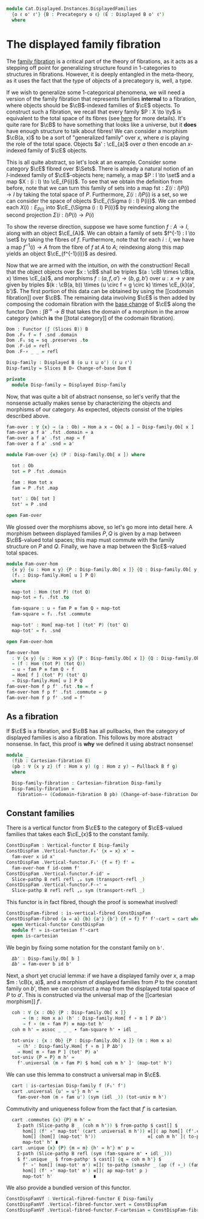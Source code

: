 <!--
```agda
open import Cat.Displayed.Instances.Pullback
open import Cat.Displayed.Instances.Slice
open import Cat.Displayed.Composition
open import Cat.Displayed.Cartesian
open import Cat.Displayed.Functor
open import Cat.Diagram.Pullback
open import Cat.Displayed.Total
open import Cat.Instances.Slice
open import Cat.Displayed.Base
open import Cat.Prelude

import Cat.Displayed.Reasoning
import Cat.Reasoning
```
-->

```agda
module Cat.Displayed.Instances.DisplayedFamilies
  {o ℓ o' ℓ'} {B : Precategory o ℓ} (E : Displayed B o' ℓ')
  where
```

<!--
```agda
open Cat.Reasoning B
open Displayed E
open Cat.Displayed.Reasoning E
open Functor

open Total-hom
open /-Obj
open Slice-hom
```
-->

# The displayed family fibration

The [family fibration] is a critical part of the theory of fibrations,
as it acts as a stepping off point for generalizing structure found
in 1-categories to structures in fibrations. However, it is deeply
entangled in the meta-theory, as it uses the fact that the type of
objects of a precategory is, well, a type.

[family fibration]: Cat.Displayed.Instances.Family.html

If we wish to generalize some 1-categorical phenomena, we will need
a version of the family fibration that represents families
**internal** to a fibration, where objects should be $\cB$-indexed
families of $\cE$ objects. To construct such a fibration, we recall
that every family $P : X \to \ty$ is equivalent to the total space
of its fibres (see [here] for more details). It's quite rare for
$\cB$ to have something that looks like a universe, but it **does**
have enough structure to talk about fibres! We can consider a morphism
$\cB(a, x)$ to be a sort of "generalized family" over $x$, where $a$ is
playing the role of the total space. Objects $a' : \cE_{a}$ over $a$
then encode an $x$-indexed family of $\cE$ objects.

[here]: 1Lab.Univalence.html#object-classifiers

This is all quite abstract, so let's look at an example. Consider
some category $\cE$ fibred over $\Sets$. There is already a natural notion
of an $I$-indexed family of $\cE$-objects here; namely, a map
$P : I \to \set$ and a map $X : (i : I) \to \cE_{P(i)}$.
To see that we obtain the definition from before, note that we can turn
this family of sets into a map $\mathrm{fst} : \Sigma (i : I) P(i) \to I$ by
taking the total space of $P$. Furthermore, $\Sigma (i : I) P(i)$
is a set, so we can consider the space of objects $\cE_{\Sigma (i : I) P(i)}$.
We can embed each $X(i) : E_{P(i)}$ into $\cE_{\Sigma (i : I) P(i)}$
by reindexing along the second projection $\Sigma (i : I) P(i) \to P(i)$

To show the reverse direction, suppose we have some function $f : A \to I$,
along with an object $\cE_{A}$. We can obtain a family of sets $f^{-1} : I \to \set$
by taking the fibres of $f$. Furthermore, note that for each $i : I$, we
have a map $f^{-1}(i) \to A$ from the fibre of $f$ at $A$ to $A$; reindexing
along this map yields an object $\cE_{f^{-1}(i)}$ as desired.

Now that we are armed with the intuition, on with the construction!
Recall that the object objects over $x : \cB$ shall be triples
$(a : \cB) \times \cB(a, x) \times \cE_{a}$, and morphisms
$f : (a, f, a') \to (b, g, b')$ over $u : x \to y$ are given by triples
$(k : \cB(a, b)) \times (u \circ f = g \circ k) \times \cE_{k}(a', b')$.
The first portion of this data can be obtained by using the
[[codomain fibration]] over $\cB$. The remaining data involving $\cE$ is
then added by composing the codomain fibration with the [base change]
of $\cE$ along the functor $\mathrm{Dom} : \int B^{\to} \to B$ that
takes the domain of a morphism in the arrow category (which **is** the
[[total category]] of the codomain fibration).

[base change]: Cat.Displayed.Instances.Pullback.html

```agda
Dom : Functor (∫ (Slices B)) B
Dom .F₀ f = f .snd .domain
Dom .F₁ sq = sq .preserves .to
Dom .F-id = refl
Dom .F-∘ _ _ = refl

Disp-family : Displayed B (o ⊔ ℓ ⊔ o') (ℓ ⊔ ℓ')
Disp-family = Slices B D∘ Change-of-base Dom E

private
  module Disp-family = Displayed Disp-family
```

Now, that was quite a bit of abstract nonsense, so let's verify that
the nonsense actually makes sense by characterizing the objects and
morphisms of our category. As expected, objects consist of the triples
described above.

```agda
fam-over : ∀ {x} → (a : Ob) → Hom a x → Ob[ a ] → Disp-family.Ob[ x ]
fam-over a f a' .fst .domain = a
fam-over a f a' .fst .map = f
fam-over a f a' .snd = a'

module Fam-over {x} (P : Disp-family.Ob[ x ]) where

  tot : Ob
  tot = P .fst .domain

  fam : Hom tot x
  fam = P .fst .map

  tot' : Ob[ tot ]
  tot' = P .snd

open Fam-over
```

We glossed over the morphisms above, so let's go more into detail here.
A morphism between displayed families $P, Q$ is given by a map between
$\cB$-valued total spaces; this map must commute with the family structure
on $P$ and $Q$. Finally, we have a map between the $\cE$-valued total
spaces.

```agda
module Fam-over-hom
  {x y} {u : Hom x y} {P : Disp-family.Ob[ x ]} {Q : Disp-family.Ob[ y ]}
  (fᵢ : Disp-family.Hom[ u ] P Q)
  where

  map-tot : Hom (tot P) (tot Q)
  map-tot = fᵢ .fst .to

  fam-square : u ∘ fam P ≡ fam Q ∘ map-tot
  fam-square = fᵢ .fst .commute

  map-tot' : Hom[ map-tot ] (tot' P) (tot' Q)
  map-tot' = fᵢ .snd

open Fam-over-hom

fam-over-hom
  : ∀ {x y} {u : Hom x y} {P : Disp-family.Ob[ x ]} {Q : Disp-family.Ob[ y ]}
  → (f : Hom (tot P) (tot Q))
  → u ∘ fam P ≡ fam Q ∘ f
  → Hom[ f ] (tot' P) (tot' Q)
  → Disp-family.Hom[ u ] P Q
fam-over-hom f p f' .fst .to = f
fam-over-hom f p f' .fst .commute = p
fam-over-hom f p f' .snd = f'
```

## As a fibration

If $\cE$ is a fibration, and $\cB$ has all pullbacks, then the category of displayed
families is also a fibration. This follows by more abstract nonsense. In fact, this
proof is **why** we defined it using abstract nonsense!

```agda
module _
  (fib : Cartesian-fibration E)
  (pb : ∀ {x y z} (f : Hom x y) (g : Hom z y) → Pullback B f g)
  where

  Disp-family-fibration : Cartesian-fibration Disp-family
  Disp-family-fibration =
    fibration-∘ (Codomain-fibration B pb) (Change-of-base-fibration Dom E fib)
```

## Constant families

There is a vertical functor from $\cE$ to the category of $\cE$-valued
families that takes each $\cE_{x}$ to the constant family.

```agda
ConstDispFam : Vertical-functor E Disp-family
ConstDispFam .Vertical-functor.F₀' {x = x} x' =
  fam-over x id x'
ConstDispFam .Vertical-functor.F₁' {f = f} f' =
  fam-over-hom f id-comm f'
ConstDispFam .Vertical-functor.F-id' =
  Slice-pathp B refl refl ,ₚ sym (transport-refl _)
ConstDispFam .Vertical-functor.F-∘' =
  Slice-pathp B refl refl ,ₚ sym (transport-refl _)
```

This functor is in fact fibred, though the proof is somewhat involved!

```agda
ConstDispFam-fibred : is-vertical-fibred ConstDispFam
ConstDispFam-fibred {a = a} {b} {a'} {b'} {f = f} f' f'-cart = cart where
  open Vertical-functor ConstDispFam
  module f' = is-cartesian f'-cart
  open is-cartesian
```

We begin by fixing some notation for the constant family on `b'`.

```agda
  Δb' : Disp-family.Ob[ b ]
  Δb' = fam-over b id b'
```

Next, a short yet crucial lemma: if we have a displayed family
over $x$, a map $m : \cB(x, a)$, and a morphism of displayed families
from $P$ to the constant family on $b'$, then we can construct a map
from the displayed total space of $P$ to $a'$. This is constructed via
the universal map of the [[cartesian morphism]] $f'$.

```agda
  coh : ∀ {x : Ob} {P : Disp-family.Ob[ x ]}
      → (m : Hom x a) (h' : Disp-family.Hom[ f ∘ m ] P Δb')
      → f ∘ (m ∘ fam P) ≡ map-tot h'
  coh m h' = assoc _ _ _ ∙ fam-square h' ∙ idl _

  tot-univ : {x : Ob} {P : Disp-family.Ob[ x ]} (m : Hom x a)
    → (h' : Disp-family.Hom[ f ∘ m ] P Δb')
    → Hom[ m ∘ fam P ] (tot' P) a'
  tot-univ {P = P} m h' =
    f'.universal (m ∘ fam P) $ hom[ coh m h' ]⁻ (map-tot' h')
```

We can use this lemma to construct a universal map in $\cE$.

```agda
  cart : is-cartesian Disp-family f (F₁' f')
  cart .universal {u' = u'} m h' =
    fam-over-hom (m ∘ fam u') (sym (idl _)) (tot-univ m h')
```

Commutivity and uniqueness follow from the fact that $f'$ is cartesian.

```agda
  cart .commutes {x} {P} m h' =
    Σ-path (Slice-pathp B _ (coh m h')) $ from-pathp $ cast[] $
      hom[] (f' ∘' map-tot' (cart .universal m h')) ≡[]⟨ ap hom[] (f'.commutes _ _) ⟩
      hom[] (hom[] (map-tot' h'))                   ≡[ coh m h' ]⟨ to-pathp⁻ (hom[]-∙ _ _ ∙ reindex _ _) ⟩
      map-tot' h' ∎
  cart .unique {x} {P} {m = m} {h' = h'} m' p =
    Σ-path (Slice-pathp B refl (sym (fam-square m' ∙ idl _)))
    $ f'.unique _ $ from-pathp⁻ $ cast[] {q = coh m h'} $
      f' ∘' hom[] (map-tot' m') ≡[]⟨ to-pathp (smashr _ (ap (f ∘_) (fam-square m' ∙ idl _)) ∙ reindex _ _) ⟩
      hom[] (f' ∘' map-tot' m') ≡[]⟨ ap map-tot' p ⟩
      map-tot' h'               ∎
```

We also provide a bundled version of this functor.

```agda
ConstDispFamVf : Vertical-fibred-functor E Disp-family
ConstDispFamVf .Vertical-fibred-functor.vert = ConstDispFam
ConstDispFamVf .Vertical-fibred-functor.F-cartesian = ConstDispFam-fibred
```
